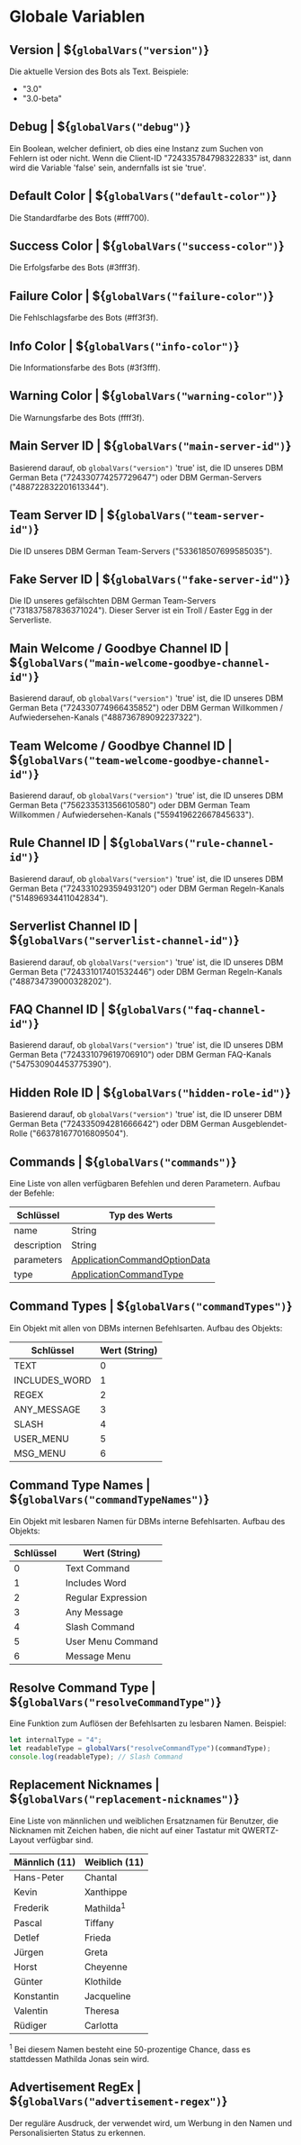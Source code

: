 # Globale Variablen


## Version | ${`globalVars("version")`}

Die aktuelle Version des Bots als Text. Beispiele:
- "3.0"
- "3.0-beta"


## Debug | ${`globalVars("debug")`}

Ein Boolean, welcher definiert, ob dies eine Instanz zum Suchen von Fehlern ist oder nicht. Wenn die Client-ID "724335784798322833" ist, dann wird die Variable 'false' sein, andernfalls ist sie 'true'.


## Default Color | ${`globalVars("default-color")`}

Die Standardfarbe des Bots (#fff700).


## Success Color | ${`globalVars("success-color")`}

Die Erfolgsfarbe des Bots (#3fff3f).


## Failure Color | ${`globalVars("failure-color")`}

Die Fehlschlagsfarbe des Bots (#ff3f3f).


## Info Color | ${`globalVars("info-color")`}

Die Informationsfarbe des Bots (#3f3fff).


## Warning Color | ${`globalVars("warning-color")`}
Die Warnungsfarbe des Bots (ffff3f).


## Main Server ID | ${`globalVars("main-server-id")`}

Basierend darauf, ob `globalVars("version")` 'true' ist, die ID unseres DBM German Beta ("724330774257729647") oder DBM German-Servers ("488722832201613344").


## Team Server ID | ${`globalVars("team-server-id")`}

Die ID unseres DBM German Team-Servers ("533618507699585035").


## Fake Server ID | ${`globalVars("fake-server-id")`}

Die ID unseres gefälschten DBM German Team-Servers ("731837587836371024"). Dieser Server ist ein Troll / Easter Egg in der Serverliste.


## Main Welcome / Goodbye Channel ID | ${`globalVars("main-welcome-goodbye-channel-id")`}

Basierend darauf, ob `globalVars("version")` 'true' ist, die ID unseres DBM German Beta ("724330774966435852") oder DBM German Willkommen / Aufwiedersehen-Kanals ("488736789092237322").


## Team Welcome / Goodbye Channel ID | ${`globalVars("team-welcome-goodbye-channel-id")`}

Basierend darauf, ob `globalVars("version")` 'true' ist, die ID unseres DBM German Beta ("756233531356610580") oder DBM German Team Willkommen / Aufwiedersehen-Kanals ("559419622667845633").


## Rule Channel ID | ${`globalVars("rule-channel-id")`}

Basierend darauf, ob `globalVars("version")` 'true' ist, die ID unseres DBM German Beta ("724331029359493120") oder DBM German Regeln-Kanals ("514896934411042834").


## Serverlist Channel ID | ${`globalVars("serverlist-channel-id")`}

Basierend darauf, ob `globalVars("version")` 'true' ist, die ID unseres DBM German Beta ("724331017401532446") oder DBM German Regeln-Kanals ("488734739000328202").


## FAQ Channel ID | ${`globalVars("faq-channel-id")`}

Basierend darauf, ob `globalVars("version")` 'true' ist, die ID unseres DBM German Beta ("724331079619706910") oder DBM German FAQ-Kanals ("547530904453775390").


## Hidden Role ID | ${`globalVars("hidden-role-id")`}

Basierend darauf, ob `globalVars("version")` 'true' ist, die ID unserer DBM German Beta ("724335094281666642") oder DBM German Ausgeblendet-Rolle ("663781677016809504").


## Commands | ${`globalVars("commands")`}

Eine Liste von allen verfügbaren Befehlen und deren Parametern. Aufbau der Befehle:

| Schlüssel             | Typ des Werts                 |
|-----------------------|-------------------------------|
| name                  | String                        |
| description           | String                        |
| parameters            | [ApplicationCommandOptionData](https://discord.js.org/#/docs/discord.js/main/typedef/ApplicationCommandOptionData)  |
| type                  | [ApplicationCommandType](https://discord-api-types.dev/api/discord-api-types-v10/enum/ApplicationCommandType)        |


## Command Types | ${`globalVars("commandTypes")`}

Ein Objekt mit allen von DBMs internen Befehlsarten. Aufbau des Objekts:

| Schlüssel             | Wert (String)         |
|-----------------------|-----------------------|
| TEXT                  | 0                     |
| INCLUDES_WORD         | 1                     |
| REGEX                 | 2                     |
| ANY_MESSAGE           | 3                     |
| SLASH                 | 4                     |
| USER_MENU             | 5                     |
| MSG_MENU              | 6                     |


## Command Type Names | ${`globalVars("commandTypeNames")`}

Ein Objekt mit lesbaren Namen für DBMs interne Befehlsarten. Aufbau des Objekts:

| Schlüssel             | Wert (String)         |
|-----------------------|-----------------------|
| 0                     | Text Command          |
| 1                     | Includes Word         |
| 2                     | Regular Expression    |
| 3                     | Any Message           |
| 4                     | Slash Command         |
| 5                     | User Menu Command     |
| 6                     | Message Menu          |


## Resolve Command Type | ${`globalVars("resolveCommandType")`}

Eine Funktion zum Auflösen der Befehlsarten zu lesbaren Namen. Beispiel:
```js
let internalType = "4";
let readableType = globalVars("resolveCommandType")(commandType);
console.log(readableType); // Slash Command
```


## Replacement Nicknames | ${`globalVars("replacement-nicknames")`}

Eine Liste von männlichen und weiblichen Ersatznamen für Benutzer, die Nicknamen mit Zeichen haben, die nicht auf einer Tastatur mit QWERTZ-Layout verfügbar sind.

| Männlich (11)         | Weiblich (11)         |
|-----------------------|-----------------------|
| Hans-Peter            | Chantal               |
| Kevin                 | Xanthippe             |
| Frederik              | Mathilda<sup>1</sup>  |
| Pascal                | Tiffany               |
| Detlef                | Frieda                |
| Jürgen                | Greta                 |
| Horst                 | Cheyenne              |
| Günter                | Klothilde             |
| Konstantin            | Jacqueline            |
| Valentin              | Theresa               |
| Rüdiger               | Carlotta              |

<sup>1</sup> Bei diesem Namen besteht eine 50-prozentige Chance, dass es stattdessen Mathilda Jonas sein wird.


## Advertisement RegEx | ${`globalVars("advertisement-regex")`}

Der reguläre Ausdruck, der verwendet wird, um Werbung in den Namen und Personalisierten Status zu erkennen.
